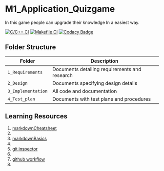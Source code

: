 # M1_Application_Quizgame
In this game people can upgrade their knowledge In a easiest way. 

[![C/C++ CI](https://github.com/Susabhan/c-quiz-/actions/workflows/c-cpp.yml/badge.svg)](https://github.com/Susabhan/c-quiz-/actions/workflows/c-cpp.yml)
[![Makefile CI](https://github.com/Susabhan/M1_Application_Quizgame/actions/workflows/makefile.yml/badge.svg)](https://github.com/Susabhan/M1_Application_Quizgame/actions/workflows/makefile.yml)
[![Codacy Badge](https://app.codacy.com/project/badge/Grade/d4c7c7e9dc8f418dac5f6c42048a1d50)](https://www.codacy.com/gh/Susabhan/M1_Application_Quizgame/dashboard?utm_source=github.com&amp;utm_medium=referral&amp;utm_content=Susabhan/M1_Application_Quizgame&amp;utm_campaign=Badge_Grade)

## Folder Structure
Folder             | Description
-------------------| -----------------------------------------
`1_Requirements`   | Documents detailing requirements and research
`2_Design`         | Documents specifying design details
`3_Implementation` | All code and documentation
`4_Test_plan`      | Documents with test plans and procedures

## Learning Resources
1. [markdownCheatsheet](https://github.com/adam-p/markdown-here/wiki/Markdown-Cheatsheet)
2. 
3. [markdownBasics](https://guides.github.com/features/mastering-markdown/)
4. 
5. [git inspector](https://github.com/ejwa/gitinspector.git)
6. 
7. [github workflow](https://docs.github.com/en/actions/learn-github-action)
8. 
